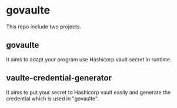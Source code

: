 # govaulte

This repo include two projects.

## govaulte

It aims to adapt your program use Hashicorp vault secret in runtime.

## vaulte-credential-generator

It aims to put your secret to Hashicorp vault easily and generate the credential which is used in "govaulte".
